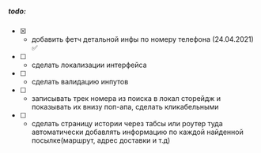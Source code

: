 ##### todo:

- [x] - добавить фетч детальной инфы по номеру телефона (24.04.2021) :white_check_mark:
- [ ] - сделать локализации интерфейса
- [ ] - сделать валидацию инпутов
- [ ] - записывать трек номера  из поиска в локал сторейдж и показывать их внизу поп-апа, сделать кликабельными
- [ ] - сделать страницу истории через табсы или роутер туда автоматически добавлять информацию по
    каждой найденной посылке(маршрут, адрес доставки и т.д)
